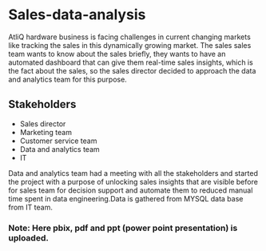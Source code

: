 # Sales-data-analysis

AtliQ hardware business is facing challenges in current changing markets like tracking the sales in this dynamically growing market. The sales sales team wants to know about the sales briefly, they wants to have an automated dashboard that can give them real-time sales insights, which is the fact about the sales, so the sales director decided to approach the data and analytics team for this purpose.


## Stakeholders
- Sales director
- Marketing team
- Customer service team
- Data and analytics team
- IT

Data and analytics team had a meeting with all the stakeholders and started the project with a purpose of unlocking sales insights that are visible before for sales team for decision support and automate them to reduced manual time spent in data engineering.Data is gathered from MYSQL data base from IT team.

### Note: Here pbix, pdf and ppt (power point presentation) is uploaded.
